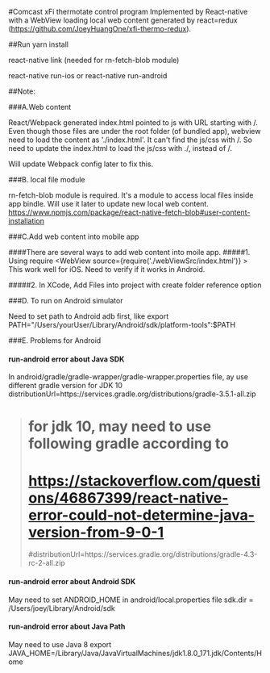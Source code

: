 #Comcast xFi thermotate control program
Implemented by React-native with a WebView loading local web content generated by react=redux (https://github.com/JoeyHuangOne/xfi-thermo-redux).

##Run
yarn install

react-native link (needed for rn-fetch-blob module)

react-native run-ios or react-native run-android



##Note:

###A.Web content

React/Webpack generated index.html pointed to js with URL starting with /.
Even though those files are under the root folder (of bundled app), webview need to load the content as './index.html'.
It can't find the js/css with /. So need to update the index.html to load the js/css with ./, instead of /.

Will update Webpack config later to fix this.

###B. local file module

rn-fetch-blob module is required. It's a module to access local files inside app bindle. Will use it later to update new local web content.
https://www.npmjs.com/package/react-native-fetch-blob#user-content-installation


###C.Add web content into mobile app


####There are several ways to add web content into moile app.
#####1. Using require
        <WebView
          source={require('./webViewSrc/index.html')}
        ></WebView>
This work well for iOS. Need to verify if it works in Android.

#####2. In XCode, Add Files into project with create folder reference option


###D. To run on Android simulator

Need to set path to Android adb first, like
export PATH="/Users/yourUser/Library/Android/sdk/platform-tools":$PATH




###E. Problems for Android
#### run-android error about Java SDK
In android/gradle/gradle-wrapper/gradle-wrapper.properties file, ay use different gradle version for JDK 10
distributionUrl=https\://services.gradle.org/distributions/gradle-3.5.1-all.zip
># for jdk 10, may need to use following gradle according to
># https://stackoverflow.com/questions/46867399/react-native-error-could-not-determine-java-version-from-9-0-1
>#distributionUrl=https\://services.gradle.org/distributions/gradle-4.3-rc-2-all.zip

#### run-android error about Android SDK
May need to set ANDROID_HOME in android/local.properties file
sdk.dir = /Users/joey/Library/Android/sdk

#### run-android error about Java Path
May need to use Java 8
export JAVA_HOME=/Library/Java/JavaVirtualMachines/jdk1.8.0_171.jdk/Contents/Home

